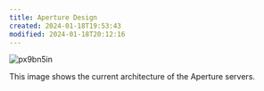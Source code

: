 ```yaml
---
title: Aperture Design
created: 2024-01-18T19:53:43
modified: 2024-01-18T20:12:16
---
```


![px9bn5in](../.res/ingress_topology_aperture.bmp)

This image shows the current architecture of the Aperture servers.
